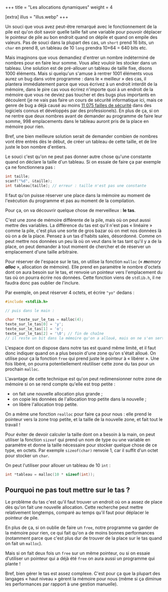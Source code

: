 +++
title = "Les allocations dynamiques"
weight = 4

[extra]
illus = "illus.webp"
+++

Un souci que vous avez peut-être remarqué avec le fonctionnement de la pile
est qu'on doit savoir quelle taille fait une variable pour pouvoir déplacer
le pointeur de pile au bon endroit quand on dépile et quand on empile des
valeurs. Pas de souci dans la plupart des cas, un `short` prend 16 bits,
un `char` en prend 8, un tableau de 10 `long` prendra 10×64 = 640 bits etc.

Mais imaginons que vous demandiez d'entrer un nombre indéterminé de nombres
pour en faire leur somme. Vous allez vouloir les stocker dans un tableau.
Une solution est de pré-allouer un tableau de taille fixe, disons 1000 éléments.
Mais si quelqu'un s'amuse à rentrer 1001 éléments vous aurez un bug dans
votre programme : dans le « meilleur » des cas, il plantera immédiatement
parce que vous écrivez à un endroit interdit de la mémoire, dans le pire cas
vous écrirez n'importe quoi à un endroit de la mémoire que vous ne deviez pas
toucher et des bugs plus importants en découlent (je ne vais pas faire un
cours de sécurité informatique ici, mais ce genre de bug a déjà causé au moins
[11 075 failles de sécurité](https://cve.mitre.org/cgi-bin/cvekey.cgi?keyword=buffer+overflow)
dans des logiciels connus et développés par des professionels).
En plus de ça, si on ne rentre que deux nombres avant de demander au programme
de faire leur somme, 998 emplacements dans le tableau auront pris de
la place en mémoire pour rien.

Bref, une bien meilleure solution serait de demander combien de
nombres vont être entrés dès le début, de créer un tableau de cette
taille, et de lire juste le bon nombre d'entiers.

Le souci c'est qu'on ne peut pas donner autre chose qu'une constante
quand on déclare la taille d'un tableau. Si on essaie de faire ça par exemple
ça ne fonctionnera pas :

```c
int taille;
scanf("%d", &taille);
int tableau[taille]; // erreur : taille n'est pas une constante
```

Il faut qu'on puisse réserver une place dans la mémoire
au moment de l'exécution du programme et pas au moment de la compilation.

Pour ça, on va découvrir quelque chose de merveilleux : **le tas**.

C'est une zone de mémoire différente de la pile, mais où on peut aussi mettre
des variables. La différence du tas est qu'il n'est pas « linéaire » comme la pile,
c'est plus une sorte de gros bazar où on met nos données là où on a de la place.
Pensez à un tas d'habits sales, désordonné. Comme on peut mettre nos données un peu là
où on veut dans le tas tant qu'il y a de la place, on peut demander à tout moment de
chercher et de réserver un emplacement d'une taille arbitraire.

Pour réserver de l'espace sur le tas, on utilise la fonction `malloc` (« _**m**emory **alloc**_ », allocation de mémoire).
Elle prend en paramètre le nombre d'octets dont on aura besoin sur le tas,
et renvoie un pointeur vers l'emplacement du tas où on pourra écrire
nos données. Cette fonction viens de `stdlib.h`, il ne faudra donc pas
oublier de l'inclure.

Par exemple, on peut réserver 4 octets, et écrire `"yo"` dedans :

```c
#include <stdlib.h>

// puis dans le main :

char *texte_sur_le_tas = malloc(4);
texte_sur_le_tas[0] = 'y';
texte_sur_le_tas[1] = 'o';
texte_sur_le_tas[2] = '\0'; // fin de chaîne
// il reste un bit dans la mémoire qu'on a alloué, mais on ne s'en sert pas
```

L'espace dont on dispose dans notre tas est quand même limité, et il faut donc indiquer
quand on a plus besoin d'une zone qu'on s'était alloué. On utilise pour ça la fonction `free`
qui prend juste le pointeur à « libérer ». Une fois libéré, on pourra potentiellement
réutiliser cette zone du tas pour un prochain `malloc`.

L'avantage de cette technique est qu'on peut redimensionner notre zone de mémoire si on se rend
compte qu'elle est trop petite :

- on fait une nouvelle allocation plus grande ;
- on copie les données de l'allocation trop petite dans la nouvelle ;
- on libère l'allocation trop petite.

On a même une fonction `realloc` pour faire ça pour nous : elle prend le pointeur
vers la zone trop petite, et la taille de la nouvelle zone, et fait tout le travail !

Pour éviter de devoir calculer la taille dont on a besoin à la main, on peut utiliser
la fonction `sizeof` qui prend un nom de type ou une variable en paramètre et donne
la taille nécessaire pour stocker quelque chose de ce type, en octets. Par exemple `sizeof(char)`
renvoie 1, car il suffit d'un octet pour stocker un `char`.

On peut l'utiliser pour allouer un tableau de 10 `int` :

```c
int *tableau = malloc(10 * sizeof(int));
```

## Pourquoi ne pas tout mettre sur le tas ?

Le problème du tas c'est qu'il faut trouver un endroit où on a assez de place
dès qu'on fait une nouvelle allocation. Cette recherche peut mettre relativement
longtemps, comparé au temps qu'il faut pour déplacer le pointeur de pile.

En plus de ça, si on oublie de faire un `free`, notre programme va garder de la mémoire
pour rien, ce qui fait qu'on a de moins bonnes performances (notamment parce que c'est
plus dur de trouver de la place sur le tas quand on fait un `malloc`).

Mais si on fait deux fois un `free` sur un même pointeur, ou si on essaie d'utiliser
un pointeur qui a déjà été `free` on aura aussi un programme qui plante !

Bref, bien gérer le tas est assez complexe. C'est pour ça que la plupart des
langages « haut niveau » gèrent la mémoire pour nous (même si ça diminue les performances
par rapport à une gestion manuelle).
